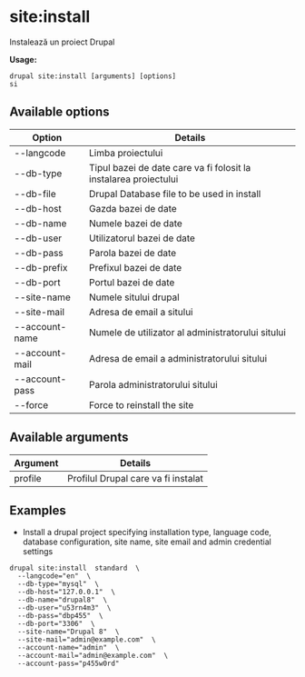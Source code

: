 # site:install
Instalează un proiect Drupal

**Usage:**
```
drupal site:install [arguments] [options]
si
```

## Available options
Option | Details
-------|-------------
--langcode | Limba proiectului
--db-type | Tipul bazei de date care va fi folosit la instalarea proiectului
--db-file | Drupal Database file to be used in install
--db-host | Gazda bazei de date
--db-name | Numele bazei de date
--db-user | Utilizatorul bazei de date
--db-pass | Parola bazei de date
--db-prefix | Prefixul bazei de date
--db-port | Portul bazei de date
--site-name | Numele sitului drupal
--site-mail | Adresa de email a sitului
--account-name | Numele de utilizator al administratorului sitului
--account-mail | Adresa de email a administratorului sitului
--account-pass | Parola administratorului sitului
--force | Force to reinstall the site

## Available arguments
Argument | Details
---------|-------------
profile | Profilul Drupal care va fi instalat

## Examples
* Install a drupal project specifying installation type, language code, database configuration, site name, site email and admin credential settings
```
drupal site:install  standard  \
  --langcode="en"  \
  --db-type="mysql"  \
  --db-host="127.0.0.1"  \
  --db-name="drupal8"  \
  --db-user="u53rn4m3"  \
  --db-pass="dbp455"  \
  --db-port="3306"  \
  --site-name="Drupal 8"  \
  --site-mail="admin@example.com"  \
  --account-name="admin"  \
  --account-mail="admin@example.com"  \
  --account-pass="p455w0rd"
```
